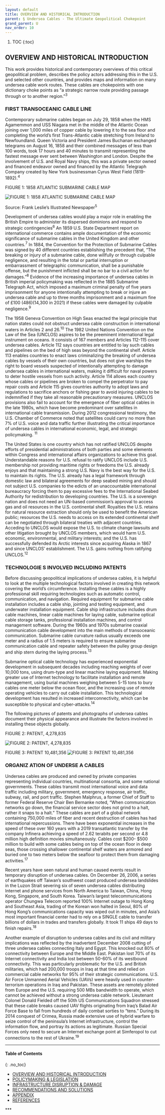 ```yaml
---
layout: default
title: OVERVIEW AND HISTORICAL INTRODUCTION
parent: § Undersea Cables - The Ultimate Geopolitical Chokepoint  
grand_parent: U
nav_order: 10 
---
```

<style>
.dont-break-out {
  /* These are technically the same, but use both */
  overflow-wrap: break-word;
  word-wrap: break-word;

     -ms-word-break: break-all;
  /* This is the dangerous one in WebKit, as it breaks things wherever */
  word-break: break-all;
  /* Instead use this non-standard one: */
  word-break: break-word;
}

.youtube-container {
    position: relative;
    width: 100%;
    height: 0;
    padding-bottom: 56.25%;
}
.youtube-video {
    position: absolute;
    top: 0;
    left: 0;
    width: 100%;
    height: 100%;
}

</style>

<div class="dont-break-out" markdown="1">

1. TOC
{:toc}

## OVERVIEW AND HISTORICAL INTRODUCTION
This work provides historical and contemporary overviews of this critical geopolitical problem, describes the policy actors addressing this in the U.S. and selected other countries, and provides maps and information on many undersea cable work routes. These cables are chokepoints with one dictionary choke points as “a strategic narrow route providing passage through or to another region.”<sup>3</sup>

### FIRST TRANSOCEANIC CABLE LINE
Contemporary submarine cables began on July 29, 1858 when the HMS Agamemmon and USS Niagara met in the middle of the Atlantic Ocean joining over 1,000 miles of copper cable by lowering it to the sea floor and completing the world’s first Trans-Atlantic cable stretching from Ireland to Newfoundland. Queen Victoria and President James Buchanan exchanged telegrams on August 16, 1858 and their combined messages of less than 100 words, took 17 hours and 40 minutes to transmit representing the fastest message ever sent between Washington and London. Despite the involvement of U.S. and Royal Navy ships, this was a private sector owned and financed endeavor owned and financed by the Atlantic Telegraph Company created by New York businessman Cyrus West Field (1819-1892).<sup>4</sup>

FIGURE 1: 1858 ATLANTIC SUBMARINE CABLE MAP

![FIGURE 1: 1858 ATLANTIC SUBMARINE CABLE MAP](https://statics.bsafes.com/images/papers/Undersea-Cables-The-Ultimate-Geopolitical-Chokepoint-fig-1.png)

Source: Frank Leslie’s Illustrated Newspaper<sup>5</sup>

Development of undersea cables would play a major role in enabling the British Empire to administer its dispersed dominions and respond to strategic contingencies<sup>6</sup> An 1859 U.S. State Department report on international commerce contains ample documentation of the economic significance of submarine cables in the United Kingdom and other countries.<sup>7</sup> In 1884, the Convention for the Protection of Submarine Cables was signed by 40 different countries establishing the precedent that, “The breaking or injury of a submarine cable, done willfully or through culpable negligence, and resulting in the total or partial interruption or embarrassment of telegraphic communication, shall be a punishable offense, but the punishment inflicted shall be no bar to a civil action for damages.”<sup>8</sup> Evidence of the increasing importance of undersea cables in British imperial policymaking was reflected in the 1885 Submarine Telegraph Act, which imposed a maximum criminal penalty of five years imprisonment for anyone intentionally attempting to break or injure an undersea cable and up to three months imprisonment and a maximum fine of £100 ($486) ($14,300 in 2021) if these cables were damaged by culpable negligence.<sup>9</sup>

The 1958 Geneva Convention on High Seas enacted the legal principle that nation states could not obstruct undersea cable construction in international waters in Articles 2 and 26.<sup>10</sup> The 1982 United Nations Convention on the Law of the Sea (UNCLOS) aspires to be the preeminent international legal instrument on oceans. It consists of 167 members and Articles 112-115 cover undersea cables. Article 112 says countries are entitled to lay such cables and pipelines on the bed of high seas beyond the continental shelf. Article 113 enables countries to enact laws criminalizing the breaking of undersea cables by vessels of their own countries, but does not give warships the right to board vessels suspected of intentionally attempting to damage undersea cables in international waters, making it difficult for naval powers to deter hostile vessels from such activity. Article 114 allows each country whose cables or pipelines are broken to compel the perpetrator to pay repair costs and Article 115 gives countries authority to adopt laws and regulations to sacrifice anchors or fishing gear to avoid injuring cables to be indemnified if they take all reasonable precautionary measures. UNCLOS provisions also fail to account for the emergence of fiber optical cables in the late 1980s, which have become predominant over satellites in international cable transmission. During 2012 congressional testimony, the U.S. Chamber of Commerce noted that satellites could carry no more than 7% of U.S. voice and data traffic further illustrating the critical importance of undersea cables in international economic, legal, and strategic policymaking. <sup>11</sup>

The United States is one country which has not ratified UNCLOS despite efforts of presidential administrations of both parties and some elements within Congress and international affairs organizations to achieve this goal. Understandable reasons for U.S. refusal to ratify UNCLOS include U.S. membership not providing maritime rights or freedoms the U.S. already enjoys and that maintaining a strong U.S. Navy is the best way for the U.S. to maintain its rights. The U.S. already has a legal framework through domestic law and bilateral agreements for deep seabed mining and should not subject U.S. companies to the edicts of an unaccountable international bureaucracy forcing them to pay excessive fees to the International Seabed Authority for redistribution to developing countries. The U.S. is a sovereign nation and does not need an UN-based commission’s approval to access gas and oil resources in the U.S. continental shelf. Royalties the U.S. retains for natural resource extraction should only be used to benefit the American public; resources the U.S. needs to access on its extended continental shelf can be negotiated through bilateral treaties with adjacent countries. Acceding to UNCLOS would expose the U.S. to climate change lawsuits and other litigation brought by UNCLOS members, which would harm U.S. economic, environmental, and military interests; and the U.S. has successfully defended its Arctic interests since acquiring Alaska in 1867 and since UNCLOS’ establishment. The U.S. gains nothing from ratifying UNCLOS.<sup>12</sup>

### TECHNOLOGIE S INVOLVED INCLUDING PATENTS
Before discussing geopolitical implications of undersea cables, it is helpful to look at the multiple technological factors involved in creating this network covering the world’s circumference. Installing these cables is a highly professional skill requiring technologies such as automatic control, communication, and navigation. Required equipment for submarine cable installation includes a cable ship, jointing and testing equipment, and underwater installation equipment. Cable ship infrastructure includes drum cable machines, linear cable machines for laying cable, submarine optical cable storage tanks, professional installation machines, and control management software. During the 1960s and 1970s submarine coaxial communication cable development into the main methods of transoceanic communication. Submarine cable curvature radius usually exceeds one meter and a radius of 1.5 meters is required to ensure submarine communication cable and repeater safety between the pulley group design and ship stern during the laying process.<sup>13</sup>

Submarine optical cable technology has experienced exponential development in subsequent decades including reaching weights of over 10,000 tons, using drum-type and linear machine laying equipment. Making greater use of Internet technology to facilitate installation and remote management, using burial machines weighing between 5-15 tons to bury cables one meter below the ocean floor, and the increasing use of remote operating vehicles to carry out cable installation. This technological development has resulted in increased interconnectivity, which can be susceptible to physical and cyber-attacks.<sup>14</sup>

The following pictures of patents and photographs of undersea cables document their physical appearance and illustrate the factors involved in installing these objects globally.

FIGURE 2: PATENT, 4,278,835

![FIGURE 2: PATENT, 4,278,835](https://statics.bsafes.com/images/papers/Undersea-Cables-The-Ultimate-Geopolitical-Chokepoint-fig-2.png)

FIGURE 3: PATENT 10,481,356
![FIGURE 3: PATENT 10,481,356](https://statics.bsafes.com/images/papers/Undersea-Cables-The-Ultimate-Geopolitical-Chokepoint-fig-3.png)


### ORGANIZ ATION OF UNDERSE A CABLES
Undersea cables are produced and owned by private companies representing individual countries, multinational consortia, and some national governments. These cables transmit most international voice and data traffic including military, government, emergency response, air traffic, subway, rail, and port traffic. Stephen Malphrus, a former Chief of Staff to former Federal Reserve Chair Ben Bernanke noted, “When communication networks go down, the financial service sector does not grind to a halt, rather it snaps to a halt.” These cables are part of a global network containing 750,000 miles of fiber and recent destruction of cables has had international repercussions. There have been exponential increases in the speed of these over 160 years with a 2019 transatlantic transfer by the company Infinera achieving a speed of 2.62 terabits per second or 4.8 million high definition movies simultaneously. Cables cost $200- $500 million to build with some cables being on top of the ocean floor in deep seas, those crossing shallower continental shelf waters are armored and buried one to two meters below the seafloor to protect them from damaging activities.<sup>17</sup>

Recent years have seen natural and human caused events result in temporary disruption of undersea cables. On December 26, 2006, a series of earthquakes off Taiwan’s southwest coast produced undersea landslides in the Luzon Strait severing six of seven undersea cables distributing Internet and phone services from North America to Taiwan, China, Hong Kong, Singapore, and South Korea. Taiwan’s largest telecommunications operator Chungwa Telecom reported 100% Internet outage to Hong Kong and Southeast Asia, trading of the Korean won halted in Seoul, 80% of Hong Kong’s communications capacity was wiped out in minutes, and Asia’s most important financial center had to rely on a SINGLE cable to transfer billions of dollars in trades and transfers globally. It took 11 ships 49 days to finish repairs.<sup>18</sup>

Another example of disruption to undersea cables and its civil and military implications was reflected by the inadvertent December 2008 cutting of three undersea cables connecting Italy and Egypt. This knocked out 80% of connectivity between Europe and the Middle East. Pakistan lost 70% of its Internet connectivity and India lost between 50-60% of its westbound connectivity. This was particularly problematic for the U.S. and British militaries, which had 200,000 troops in Iraq at that time and relied on commercial cable networks for 95% of their strategic communications. U.S. Air Force Unmanned Aerial Vehicles (UAVs) were heavily used in counter-terrorism operations in Iraq and Pakistan. These assets are remotely piloted from Europe and the U.S. requiring 500 MBs bandwidth to operate, which cannot be achieved without a strong undersea cable network. Lieutenant Colonel Donald Fielded off the 50th US Communications Squadron stressed that these cable breaks caused UAV flights originating from Iraq’s Balad Air Force Base to fall from hundreds of daily combat sorties to “tens.” During its 2014 conquest of Crimea, Russia made extensive use of hybrid warfare to seize control of the peninsula’s Internet infrastructure, control the information flow, and portray its actions as legitimate. Russian Special Forces only need to secure an Internet exchange point at Simferopol to cut connections to the rest of Ukraine.<sup>19</sup>

***

#### Table of Contents
{: .no_toc}

<ul><li> <a href="/docs/U/Undersea-Cables-The-Ultimate-Geopolitical-Chokepoint-1/">
OVERVIEW AND HISTORICAL INTRODUCTION</a></li><li> <a href="/docs/U/Undersea-Cables-The-Ultimate-Geopolitical-Chokepoint-2/">
POLICYMAKING & LEGISLATION</a></li><li> <a href="/docs/U/Undersea-Cables-The-Ultimate-Geopolitical-Chokepoint-3/">
INFRASTRUCTURE DISRUPTION & DAMAGE</a></li><li> <a href="/docs/U/Undersea-Cables-The-Ultimate-Geopolitical-Chokepoint-4/">
RECOMMENDATIONS AND SOLUTIONS</a></li><li> <a href="/docs/U/Undersea-Cables-The-Ultimate-Geopolitical-Chokepoint-5/">
APPENDIX</a></li><li> <a href="/docs/U/Undersea-Cables-The-Ultimate-Geopolitical-Chokepoint-6/">
REFERENCES</a></li></ul>
***

</div>
